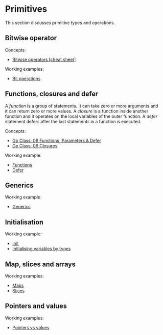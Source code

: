 # Primitives

This section discusses primitive types and operations.

## Bitwise operator

Concepts:

* [Bitwise operators [cheat sheet]](https://yourbasic.org/golang/bitwise-operator-cheat-sheet/)

Working examples:

* [Bit operations](../examples/bitops/bitops_test.go)

## Functions, closures and defer

A *function* is a group of statements. It can take zero or more arguments and it can return zero or more values.
A *closure* is a function inside another function and it operates on the local variables of the outer function.
A *defer* statement defers after the last statements in a function is executed.

Concepts:

* [Go Class: 08 Functions, Parameters & Defer](https://www.youtube.com/watch?v=wj0hUjRHkPs&list=PLoILbKo9rG3skRCj37Kn5Zj803hhiuRK6)
* [Go Class: 09 Closures](https://www.youtube.com/watch?v=US3TGA-Dpqo&list=PLoILbKo9rG3skRCj37Kn5Zj803hhiuRK6)

Working example:

* [Functions](../examples/funcs/funcs_test.go)
* [Defer](../examples/deferops/deferops_test.go)

## Generics

Working example:

* [Generics](../examples/generics/generics_test.go)

## Initialisation

Working example:

* [Init](../examples/init/main.go)
* [Initialising variables by types](../examples/inttypes/inttypes_test.go)

## Map, slices and arrays

Working examples:

* [Maps](../example/primitives/maps/maps_test.go)
* [Slices](../example/primitives/slices/)

## Pointers and values

Working examples:

* [Pointers vs values](../example/primitives/variable/variable_test.go)